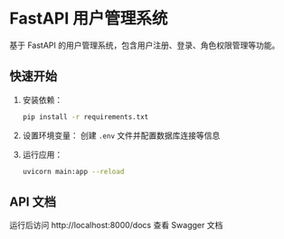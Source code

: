 # FastAPI 用户管理系统

基于 FastAPI 的用户管理系统，包含用户注册、登录、角色权限管理等功能。

## 快速开始

1. 安装依赖：
   ```bash
   pip install -r requirements.txt
   ```

2. 设置环境变量：
   创建 `.env` 文件并配置数据库连接等信息

3. 运行应用：
   ```bash
   uvicorn main:app --reload
   ```

## API 文档

运行后访问 http://localhost:8000/docs 查看 Swagger 文档
